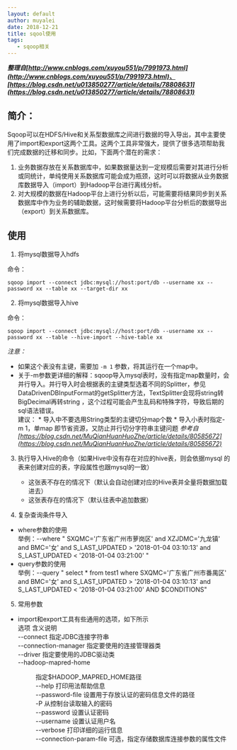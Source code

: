 ```yaml
---
layout: default
author: muyalei
date: 2018-12-21
title: sqool使用
tags:
   - sqoop相关
---
```



***整理自[http://www.cnblogs.com/xuyou551/p/7991973.html](http://www.cnblogs.com/xuyou551/p/7991973.html)、[https://blog.csdn.net/u013850277/article/details/78808631](https://blog.csdn.net/u013850277/article/details/78808631)***

## 简介：

Sqoop可以在HDFS/Hive和关系型数据库之间进行数据的导入导出，其中主要使用了import和export这两个工具。这两个工具非常强大，提供了很多选项帮助我们完成数据的迁移和同步。比如，下面两个潜在的需求：
  1. 业务数据存放在关系数据库中，如果数据量达到一定规模后需要对其进行分析或同统计，单纯使用关系数据库可能会成为瓶颈，这时可以将数据从业务数据库数据导入（import）到Hadoop平台进行离线分析。
  2. 对大规模的数据在Hadoop平台上进行分析以后，可能需要将结果同步到关系数据库中作为业务的辅助数据，这时候需要将Hadoop平台分析后的数据导出（export）到关系数据库。


## 使用

1. 将mysql数据导入hdfs

命令：
```
sqoop import --connect jdbc:mysql://host:port/db --username xx --password xx --table xx --target-dir xx
```

2. 将mysql数据导入hive

命令：
```
sqoop import --connect jdbc:mysql://host:port/db --username xx --password xx --table --hive-import --hive-table xx
```
*注意：*
   * 如果这个表没有主键，需要加 `-m 1` 参数，将其运行在一个map中。
   * 关于-m参数更详细的解释：sqoop导入mysql表时，没有指定map数量时，会并行导入。并行导入时会根据表的主键类型选着不同的Splitter，参见DataDrivenDBInputFormat的getSplitter方法，TextSplitter会现将string转BigDecimal再转string ，这个过程可能会产生乱码和特殊字符，导致后期的sql语法错误。<br/>
   建议：
    * 导入中不要选用String类型的主键切分map个数 
    * 导入小表时指定-m 1，单map 即节省资源，又防止并行切分字符串主键问题
   *参考自[https://blog.csdn.net/MuQianHuanHuoZhe/article/details/80585672](https://blog.csdn.net/MuQianHuanHuoZhe/article/details/80585672)*

3. 执行导入Hive的命令（如果Hive中没有存在对应的hive表，则会依据mysql 的表来创建对应的表，字段属性也跟mysql的一致）
   * 这张表不存在的情况下（默认会自动创建对应的Hive表并全量将数据加载进去）
   * 这张表存在的情况下（默认往表中追加数据）

4. 复杂查询条件导入
  * where参数的使用<br/>
  举例：--where " SXQMC='广东省广州市萝岗区' and XZJDMC='九龙镇' and BMC='女' and S_LAST_UPDATED > '2018-01-04 03:10:13'  and  S_LAST_UPDATED < '2018-01-04 03:21:00' " <br/>
  * query参数的使用<br/>
  举例：--query " select * from test1  where SXQMC='广东省广州市番禺区' and BMC='女' and S_LAST_UPDATED > '2018-01-04 03:10:13'  and  S_LAST_UPDATED < '2018-01-04 03:21:00'  AND \$CONDITIONS" 


5. 常用参数
  * import和export工具有些通用的选项，如下所示<br/>
  选项	                                     含义说明<br/>
  --connect <jdbc-uri>	                 指定JDBC连接字符串<br/>
  --connection-manager <class-name>	     指定要使用的连接管理器类<br/>
  --driver <class-name>	                 指定要使用的JDBC驱动类<br/>
  --hadoop-mapred-home <dir>	         指定$HADOOP_MAPRED_HOME路径<br/>
  --help	                             打印用法帮助信息<br/>
  --password-file	                     设置用于存放认证的密码信息文件的路径<br/>
  -P	                                 从控制台读取输入的密码<br/>
  --password <password>	                 设置认证密码<br/>
  --username <username>	                 设置认证用户名<br/>
  --verbose	                             打印详细的运行信息<br/>
  --connection-param-file <filename>	 可选，指定存储数据库连接参数的属性文件<br/>
















